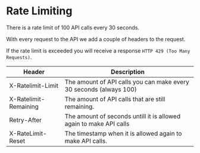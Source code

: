 # Rate Limiting

There is a rate limit of 100 API calls every 30 seconds.

With every request to the API we add a couple of headers to the request. 

If the rate limit is exceeded you will receive a response `HTTP 429 (Too Many Requests)`. 

Header | Description
---------- | -------
X-Ratelimit-Limit | The amount of API calls you can make every 30 seconds (always 100)
X-Ratelimit-Remaining | The amount of API calls that are still remaining.
Retry-After | The amount of seconds untill it is allowed again to make API calls
X-RateLimit-Reset | The timestamp when it is allowed again to make API calls.